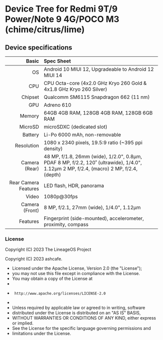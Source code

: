 Device Tree for Redmi 9T/9 Power/Note 9 4G/POCO M3 (chime/citrus/lime)
===========================================

## Device specifications

Basic   | Spec Sheet
-------:|:-------------------------
OS	| Android 10 MIUI 12, Upgradeable to Android 12 MIUI 14	
CPU     | CPU	Octa-core (4x2.0 GHz Kryo 260 Gold & 4x1.8 GHz Kryo 260 Silver)
Chipset | Qualcomm SM6115 Snapdragon 662 (11 nm)
GPU     | Adreno 610
Memory  | 64GB 4GB RAM, 128GB 4GB RAM, 128GB 6GB RAM
MicroSD | microSDXC (dedicated slot)
Battery | Li-Po 6000 mAh, non-removable
Resolution | 1080 x 2340 pixels, 19.5:9 ratio (~395 ppi density)
Camera (Rear)  | 48 MP, f/1.8, 26mm (wide), 1/2.0", 0.8µm, PDAF 8 MP, f/2.2, 120˚ (ultrawide), 1/4.0", 1.12µm 2 MP, f/2.4, (macro) 2 MP, f/2.4, (depth)
Rear Camera Features | LED flash, HDR, panorama
Video	| 1080p@30fps	
Camera (Front)  | 8 MP, f/2.1, 27mm (wide), 1/4.0", 1.12µm
Features| Fingerprint (side-mounted), accelerometer, proximity, compass

### License

 Copyright (C) 2023 The LineageOS Project

 Copyright (C) 2023 ashcafe.

 * Licensed under the Apache License, Version 2.0 (the "License");
 * you may not use this file except in compliance with the License.
 * You may obtain a copy of the License at
 *
 *      http://www.apache.org/licenses/LICENSE-2.0
 *
 * Unless required by applicable law or agreed to in writing, software
 * distributed under the License is distributed on an "AS IS" BASIS,
 * WITHOUT WARRANTIES OR CONDITIONS OF ANY KIND, either express or implied.
 * See the License for the specific language governing permissions and
 * limitations under the License.
